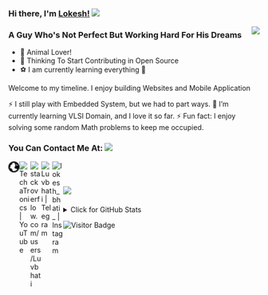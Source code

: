 ### Hi there, I'm [Lokesh!](https://bhati1998.github.io/lokesh.github.io/) <img src="https://raw.githubusercontent.com/aemmadi/aemmadi/master/wave.gif" width="30px">

<img src="https://github.com/samujjwaal/samujjwaal/raw/master/etc/coffee.png" align="right" height="200" />

### A Guy Who's Not Perfect But Working Hard For His Dreams

- 🙈 Animal Lover!
- 👯 Thinking To Start Contributing in Open Source
- ⚽️ I am currently learning everything 🤣

<p align="left">
Welcome to my timeline. I enjoy building Websites and Mobile Application
 
 ⚡ I still play with Embedded System, but we had to part ways.
 🌱 I’m currently learning VLSI Domain, and I love it so far.
 ⚡ Fun fact: I enjoy solving some random Math problems to keep me occupied.

### You Can Contact Me At: <img src="https://media.giphy.com/media/mGcNjsfWAjY5AEZNw6/giphy.gif" width="50">

[<img align="left" alt="bhati1998.github.io/lokesh.github.io/" width="22px" src="https://raw.githubusercontent.com/iconic/open-iconic/master/svg/globe.svg" />][website]
[<img align="left" alt="TechaTronics | YouTube" width="22px" src="https://cdn.jsdelivr.net/npm/simple-icons@v3/icons/youtube.svg" />][youtube]
[<img align="left" alt="stackoverflow.com/users/Luvbhati" width="22px" src="https://cdn.jsdelivr.net/npm/simple-icons@3.4.0/icons/stackoverflow.svg" />][stackoverflow]
[<img align="left" alt="Luvbhati | Telegram" width="22px" src="https://cdn.jsdelivr.net/npm/simple-icons@3.4.0/icons/telegram.svg" />][telegram]
[<img align="left" alt="lokesh_bhati_ | Instagram" width="22px" src="https://cdn.jsdelivr.net/npm/simple-icons@v3/icons/instagram.svg" />][instagram]

<br />
  
[website]: https://bhati1998.github.io/lokesh.github.io/
[telegram]: https://t.me/Luvbhati
[youtube]: https://www.youtube.com/c/TechaTronics
[instagram]: https://instagram.com/lokesh_bhati_
[stackoverflow]: https://stackoverflow.com/users/Luvbhati
[mainprofile]: https://github.com/Bhati1998

## <img height="40" src="https://raw.githubusercontent.com/innng/innng/master/assets/kyubey.gif"/>


<details>
<summary>Click for GitHub Stats</summary>
<p align="center">
    <img alt = "GitHub Stats" src="https://github-readme-stats.vercel.app/api?username=Bhati1998&show_icons=true&hide=issues&icon_color=000000&hide_border=true&title_color=5391FE&text_color=555">
    <br>
    <img alt = "Top Language" src="https://github-readme-stats.vercel.app/api/top-langs/?username=Bhati1998&hide=html,&hide_border=true&title_color=5391FE&text_color=555"
</p>
</details> 


![Visitor Badge](https://visitor-badge.laobi.icu/badge?page_id=Bhati1998)
